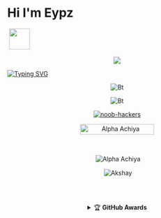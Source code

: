 # Hi I'm Eypz
&nbsp;<a href="Hey"><img src="https://raw.githubusercontent.com/TOXIC-DEVIL/TOXIC-DEVIL/TOXIC-DEVIL-OFFICIAL/media/Hi.gif" width="48px"></a>

<p align="center">
<img src= "https://i.imgur.com/A3SsiZv.jpeg"/>
</p>
 
[![Typing SVG](https://readme-typing-svg.herokuapp.com?font=&color=%2331F7EA&center=true&lines=WELCOME+TO+MY+GITHUB;HI%2CI+am+Ahci+Fernando;Github+Tool+Maker;Simple+Application+Developer;Subscribe;Join+Our+Groups;THANK+YOU+FOR+VISIT+MY+GITHUB)](https://git.io/typing-svg) <br> 

<p align="center"><img src="https://user-images.githubusercontent.com/49580304/110319833-47367180-7fc4-11eb-87a7-392509eca9d7.gif" alt="Bt">
 
<p align="center"><img src="https://user-images.githubusercontent.com/49580304/110318584-81067880-7fc2-11eb-8391-152d308e7f2b.gif" alt="Bt">


  


<p align="center">
<a href="https://github.com/noob-hackers"><img title="noob-hackers" src="https://github-readme-stats.vercel.app/api/top-langs/?username=AchiyaCT&layout=compact"></a>
</p>


<p align="center"> <a href="Akshay"><img width="170px" height="24" src="https://komarev.com/ghpvc/?username=Akshayser123&label=PROFILE%20VISITORS&color=green&style=flat-square" alt="Alpha Achiya" /></a> </p><br> 


<div align="center">
<p>&nbsp;<img align="center" src="https://github-readme-stats.vercel.app/api?username=Akshayser123&show_icons=true&theme=nightowl" alt="Alpha Achiya" /></p>

<p>&nbsp;<img align="center" src="https://github-readme-stats.vercel.app/api/top-langs/?username=Akshayser123&theme=algolia&layout=compact&langs_count=10&hide_border=true&show_icons=true" alt="Akshay"/></p></a><br> 

##

<details>
    <summary>&#127942 <b>GitHub Awards</b></summary><br/>

![Github Trophy](https://github-profile-trophy.vercel.app/?username=Akshayser123)

</details>
